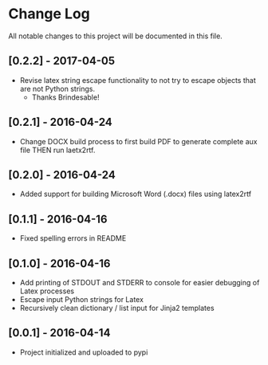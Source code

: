 # Change Log

All notable changes to this project will be documented in this file.

## [0.2.2] - 2017-04-05

* Revise latex string escape functionality to not try to escape objects that are not Python strings.
  * Thanks Brindesable!

## [0.2.1] - 2016-04-24

* Change DOCX build process to first build PDF to generate complete aux file THEN run laetx2rtf.

## [0.2.0] - 2016-04-24

* Added support for building Microsoft Word (.docx) files using latex2rtf

## [0.1.1] - 2016-04-16

* Fixed spelling errors in README

## [0.1.0] - 2016-04-16

* Add printing of STDOUT and STDERR to console for easier debugging of Latex processes
* Escape input Python strings for Latex
* Recursively clean dictionary / list input for Jinja2 templates

## [0.0.1] - 2016-04-14

* Project initialized and uploaded to pypi
